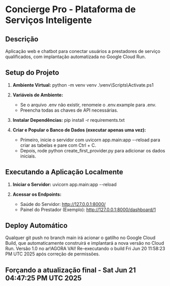 ﻿# Concierge Pro - Plataforma de Serviços Inteligente

## Descrição
Aplicação web e chatbot para conectar usuários a prestadores de serviço qualificados, com implantação automatizada no Google Cloud Run.

## Setup do Projeto

1.  **Ambiente Virtual:**
    python -m venv venv
    .\venv\Scripts\Activate.ps1

2.  **Variáveis de Ambiente:**
    - Se o arquivo .env não existir, renomeie o .env.example para .env.
    - Preencha todas as chaves de API necessárias.

3.  **Instalar Dependências:**
    pip install -r requirements.txt

4.  **Criar e Popular o Banco de Dados (executar apenas uma vez):**
    - Primeiro, inicie o servidor com uvicorn app.main:app --reload para criar as tabelas e pare com Ctrl + C.
    - Depois, rode python create_first_provider.py para adicionar os dados iniciais.

## Executando a Aplicação Localmente

1.  **Iniciar o Servidor:**
    uvicorn app.main:app --reload

2.  **Acessar os Endpoints:**
    - Saúde do Servidor: http://127.0.0.1:8000/
    - Painel do Prestador (Exemplo): http://127.0.0.1:8000/dashboard/1

## Deploy Automático
Qualquer git push no branch main irá acionar o gatilho no Google Cloud Build, que automaticamente construirá e implantará a nova versão no Cloud Run.
Versão 1.0 no ar!AGORA VAI!
Re-executando o build Fri Jun 20 11:58:23 PM UTC 2025 após correção de permissões.
## Forçando a atualização final - Sat Jun 21 04:47:25 PM UTC 2025
